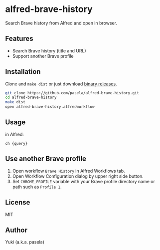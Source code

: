 # alfred-brave-history

Search Brave history from Alfred and open in browser.

## Features

- Search Brave history (title and URL)
- Support another Brave profile

## Installation

Clone and `make dist` or just download [binary releases](https://github.com/pasela/alfred-brave-history/releases).

```sh
git clone https://github.com/pasela/alfred-brave-history.git
cd alfred-brave-history
make dist
open alfred-brave-history.alfredworkflow
```

## Usage

in Alfred:

```
ch {query}
```

## Use another Brave profile

1. Open workflow `Brave History` in Alfred Workflows tab.
2. Open Workflow Configuration dialog by upper right side button.
3. Set `CHROME_PROFILE` variable with your Brave profile directory name or path such as `Profile 1`.

## License

MIT

## Author

Yuki (a.k.a. pasela)
